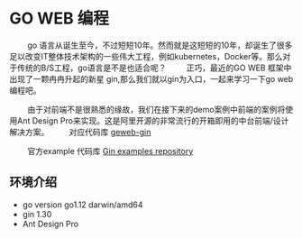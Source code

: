 # GO WEB 编程

&emsp;&emsp;  go 语言从诞生至今，不过短短10年。然而就是这短短的10年，却诞生了很多足以改变IT整体技术架构的一些伟大工程，例如kubernetes，Docker等。那么对于传统的B/S工程，go语言是不是也适合呢？
&emsp;&emsp;  正巧，最近的GO WEB 框架中出现了一颗冉冉升起的新星 gin,那么我们就以gin为入口，一起来学习一下go web编程吧。

&emsp;&emsp; 由于对前端不是很熟悉的缘故，我们在接下来的demo案例中前端的案例将使用Ant Design Pro来实现。这是阿里开源的非常流行的开箱即用的中台前端/设计解决方案。
&emsp;&emsp; 对应代码库 [geweb-gin](https://github.com/PegasusMeteor/goweb-gin)  

&emsp;&emsp; 官方example 代码库 [Gin examples repository](https://github.com/gin-gonic/examples)

## 环境介绍

- go version go1.12 darwin/amd64
- gin 1.30
- Ant Design Pro